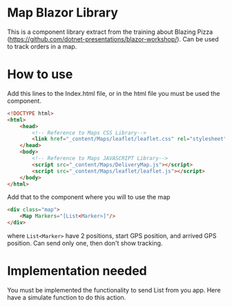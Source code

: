 ﻿# Map Blazor Library
This is a component library extract from the training about Blazing Pizza (https://github.com/dotnet-presentations/blazor-workshop/). Can be used to track orders in a map.

# How to use
Add this lines to the Index.html file, or in the html file you must be used the component.

```HTML
<!DOCTYPE html>
<html>
    <head> 
        <!-- Reference to Maps CSS Library-->
        <link href="_content/Maps/leaflet/leaflet.css" rel="stylesheet" />
    </head>
    <body>
        <!-- Reference to Maps JAVASCRIPT Library-->
        <script src="_content/Maps/DeliveryMap.js"></script>
        <script src="_content/Maps/leaflet/leaflet.js"></script>
    </body>
</html>
```

Add that to the component where you will to use the map
```HTML
<div class="map">
    <Map Markers="[List<Marker>]"/>
</div> 
```
  

where ```List<Marker>``` have 2 positions, start GPS position, and arrived GPS position. Can send only one, then don't show tracking.

# Implementation needed
You must be implemented the functionality to send List<Marker> from you app. Here have a simulate function to do this action.

